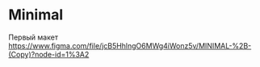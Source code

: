 # Minimal
Первый макет
https://www.figma.com/file/jcB5HhlngO6MWg4iWonz5v/MINIMAL-%2B-(Copy)?node-id=1%3A2 
